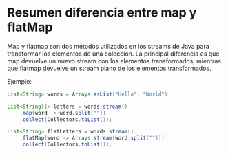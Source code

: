 # Resumen diferencia entre map y flatMap

Map y flatmap son dos métodos utilizados en los streams de Java para transformar los elementos de una colección. La principal diferencia es que map devuelve un nuevo stream con los elementos transformados, mientras que flatmap devuelve un stream plano de los elementos transformados.

Ejemplo:

```java
List<String> words = Arrays.asList("Hello", "World");

List<String[]> letters = words.stream()
    .map(word -> word.split(""))
    .collect(Collectors.toList());

List<String> flatLetters = words.stream()
    .flatMap(word -> Arrays.stream(word.split("")))
    .collect(Collectors.toList());
```